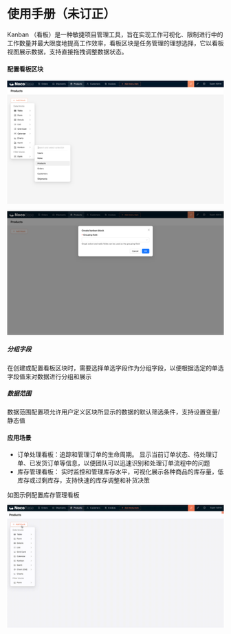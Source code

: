 # 使用手册（未订正）

Kanban （看板）是一种敏捷项目管理工具，旨在实现工作可视化、限制进行中的工作数量并最大限度地提高工作效率，看板区块是任务管理的理想选择，它以看板视图展示数据，支持直接拖拽调整数据状态。

#### 配置看板区块

![](./static/GrhobxsDJoB72Bx0kCAcXPp8nwe.png)

![](./static/JupDbsBBSowHoqx5fIhcWVn5nTg.png)

##### 分组字段

在创建或配置看板区块时，需要选择单选字段作为分组字段，以便根据选定的单选字段值来对数据进行分组和展示

##### 数据范围

数据范围配置项允许用户定义区块所显示的数据的默认筛选条件，支持设置变量/静态值

#### 应用场景

- 订单处理看板：追踪和管理订单的生命周期。 显示当前订单状态、待处理订单、已发货订单等信息，以便团队可以迅速识别和处理订单流程中的问题
- 库存管理看板： 实时监控和管理库存水平，可视化展示各种商品的库存量，低库存或过剩库存，支持快速的库存调整和补货决策

如图示例配置库存管理看板

![](./static/ER09beUFAoC59JxXPprctLmbnwE.gif)

####
